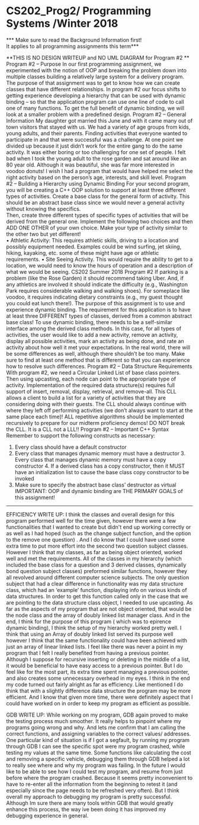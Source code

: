 # CS202_Prog2/ Programming Systems /Winter 2018
*** Make sure to read the Background Information first!  
It applies to all programming assignments this term***



**THIS IS NO DESIGN WRITEUP and NO UML DIAGRAM for Program #2 ** 
Program #2 – Purpose 
In our first programming assignment, we experimented with the notion of OOP and  breaking the problem down into multiple classes building a relatively large system for a  delivery program. The purpose of that assignment was to get to know how we can create  classes that have different relationships. In program #2 our focus shifts to getting  experience developing a hierarchy that can be used with dynamic binding – so that the  application program can use one line of code to call one of many functions. To get the full  benefit of dynamic binding, we will look at a smaller problem with a predefined design. 
Program #2 – General Information 
My daughter got married this June and with it came many out of town visitors that stayed  with us. We had a variety of age groups from kids, young adults, and their parents. Finding  activities that everyone wanted to participate in and that were successful was a challenge.  At one point we divided up because it just didn’t work for the entire gang to do the same  activity. It was either boring or too challenging for one set of people. I felt bad when I took  the young adult to the rose garden and sat around like an 80 year old. Although it was  beautiful, she was far more interested in voodoo donuts! I wish I had a program that would  have helped me select the right activity based on the person’s age, interests, and skill level. 
Program #2 – Building a Hierarchy using Dynamic Binding 
For your second program, you will be creating a C++ OOP solution to support at least three different types of activities. Create a base class for the general form of activity. This should  be an abstract base class since we would never a general activity without knowing the  specifics.  
Then, create three different types of specific types of activities that will be derived from  the general one. Implement the following two choices and then ADD ONE OTHER of your  own choice. Make your type of activity similar to the other two but yet different!  
• Athletic Activity: This requires athletic skills, driving to a location and possibly  equipment needed. Examples could be wind surfing, jet skiing, hiking, kayaking, etc. some of these might have age or athletic requirements. 
• Site Seeing Activity. This would require the ability to get to a location, we would  need to know the hours of operation and a description of what we would be seeing. 
CS202 Summer 2018 Program #2 
If parking is a problem (like the Rose Garden) it should recommend taking Uber.  And, if any athletics are involved it should indicate the difficulty (e.g., Washington  Park requires considerable walking and walking shoes). For someplace like  voodoo, it requires indicating dietary constraints (e.g., my guest thought you could  eat lunch there!). 
The purpose of this assignment is to use and experience dynamic binding. The requirement  for this application is to have at least three DIFFERENT types of classes, derived from  a common abstract base class! To use dynamic binding, there needs to be a self-similar  interface among the derived class methods. In this case, for all types of activities, the user  would like to add a new activity, remove an activity, display all possible activities, mark  an activity as being done, and rate an activity about how well it met your expectations. In  the real world, there will be some differences as well, although there shouldn’t be too many.  Make sure to find at least one method that is different so that you can experience how  to resolve such differences. 
Program #2 – Data Structure Requirements 
With program #2, we need a Circular Linked List of base class pointers. Then using upcasting, each node can point to the appropriate type of activity. Implementation of the  required data structure(s) requires full support of insert, removal, display, retrieval, and  remove-all. This CLL allows a client to build a list for a variety of activities that they are  considering doing with their guests. The CLL should always continue with where they left  off performing activities (we don’t always want to start at the same place each time)! 
ALL repetitive algorithms should be implemented recursively  to prepare for our midterm proficiency demos! DO NOT break  the CLL. It is a CLL not a LLL!! 
Program #2 – Important C++ Syntax 
Remember to support the following constructs as necessary: 
1. Every class should have a default constructor 
2. Every class that manages dynamic memory must have a destructor 3. Every class that manages dynamic memory must have a copy constructor 4. If a derived class has a copy constructor, then it MUST have an initialization list  to cause the base class copy constructor to be invoked 
5. Make sure to specify the abstract base class’ destructor as virtual 
IMPORTANT: OOP and dynamic binding are THE PRIMARY GOALS of this  assignment!
---------------------------------------------------------------------------

EFFICIENCY WRITE UP:
I think the classes and overall design for this program performed well for the time given, however there were a few functionalities that I wanted to create but didn't end up working correctly or as well as I had hoped (such as the change subject function, and the option to the remove one question) . And I do know that I could have used some extra time to put more effort into the second two question subject classes. However I think that my classes, as far as being object oriented, worked well and met the requirements. All of the classes in my hierarchy (which included the base class for a question and 3 derived classes, dynamically bond question subject classes) preformed similar functions, however they all revolved around different computer science subjects. The only question subject that had a clear difference in functionality was my data structure class, which had an ‘example’  function, displaying info on various kinds of data structures. In order to get this function called only in the case that we are pointing to the data structure class object, I needed to use upcasting. As far as the aspects of my program that are not object oriented, that would be the node class and the array of doubly linked list manager class. And in the end, I think for the purpose of this program ( which was to epirence dynamic binding), I think the setup of my hierarchy worked pretty well.
I think that using an Array of doubly linked list served its purpose well however I think that the same functionality could have been achieved with just an array of linear linked lists. I feel like there was never a point in my program that I felt I really benefited from having a previous pointer. Although I suppose for recursive inserting or deleting in the middle of a list, it would be beneficial to have easy access to a previous pointer. But I do feel like for the most part, its extra time spent managing a previous pointer, and also creates some unnecessary overhead in my eyes. 
I think in the end my code turned out fairly alright as far as efficiency. Like mentioned I do think that with a slightly difference data structure the program may be more efficient. And I know that given more time, there were definitely aspect that I could have worked on in order to keep my program as efficient as possible. 



GDB WRITE UP:
While working on my program, GDB again proved to make the testing process much smoother. It really helps to pinpoint where my programs going wrong and why. And lets me confirm that I am calling the correct functions, and assigning variables to the correct values/ addresses. One particular kind of situation is if I got a segfault, by running my program through GDB I can see the specific spot were my program crashed, while testing my values at the same time. Some functions like calculating the cost and removing a specific vehicle, debugging them through GDB helped a lot to really see where and why my program was failing. In the future I would like to be able to see how I could test my program, and resume from just before where the program crashed. Because it seems pretty inconvenient to have to re-enter all the information from the beginning to retest it (and especially since the page needs to be refreshed very often). But I think overall my approach to debugging my program is pretty successful. Although Im sure there are many tools within GDB that would greatly enhance this process, the way ive been doing it has improved my debugging experience in general. 
